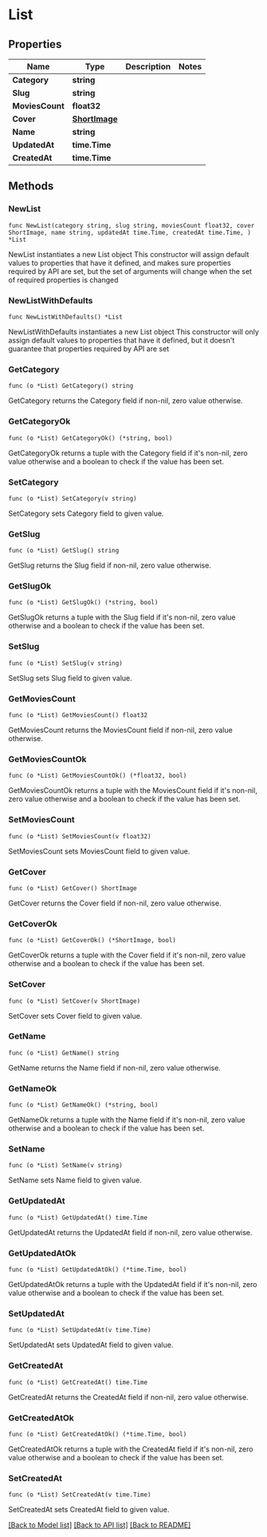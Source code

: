 # List

## Properties

Name | Type | Description | Notes
------------ | ------------- | ------------- | -------------
**Category** | **string** |  | 
**Slug** | **string** |  | 
**MoviesCount** | **float32** |  | 
**Cover** | [**ShortImage**](ShortImage.md) |  | 
**Name** | **string** |  | 
**UpdatedAt** | **time.Time** |  | 
**CreatedAt** | **time.Time** |  | 

## Methods

### NewList

`func NewList(category string, slug string, moviesCount float32, cover ShortImage, name string, updatedAt time.Time, createdAt time.Time, ) *List`

NewList instantiates a new List object
This constructor will assign default values to properties that have it defined,
and makes sure properties required by API are set, but the set of arguments
will change when the set of required properties is changed

### NewListWithDefaults

`func NewListWithDefaults() *List`

NewListWithDefaults instantiates a new List object
This constructor will only assign default values to properties that have it defined,
but it doesn't guarantee that properties required by API are set

### GetCategory

`func (o *List) GetCategory() string`

GetCategory returns the Category field if non-nil, zero value otherwise.

### GetCategoryOk

`func (o *List) GetCategoryOk() (*string, bool)`

GetCategoryOk returns a tuple with the Category field if it's non-nil, zero value otherwise
and a boolean to check if the value has been set.

### SetCategory

`func (o *List) SetCategory(v string)`

SetCategory sets Category field to given value.


### GetSlug

`func (o *List) GetSlug() string`

GetSlug returns the Slug field if non-nil, zero value otherwise.

### GetSlugOk

`func (o *List) GetSlugOk() (*string, bool)`

GetSlugOk returns a tuple with the Slug field if it's non-nil, zero value otherwise
and a boolean to check if the value has been set.

### SetSlug

`func (o *List) SetSlug(v string)`

SetSlug sets Slug field to given value.


### GetMoviesCount

`func (o *List) GetMoviesCount() float32`

GetMoviesCount returns the MoviesCount field if non-nil, zero value otherwise.

### GetMoviesCountOk

`func (o *List) GetMoviesCountOk() (*float32, bool)`

GetMoviesCountOk returns a tuple with the MoviesCount field if it's non-nil, zero value otherwise
and a boolean to check if the value has been set.

### SetMoviesCount

`func (o *List) SetMoviesCount(v float32)`

SetMoviesCount sets MoviesCount field to given value.


### GetCover

`func (o *List) GetCover() ShortImage`

GetCover returns the Cover field if non-nil, zero value otherwise.

### GetCoverOk

`func (o *List) GetCoverOk() (*ShortImage, bool)`

GetCoverOk returns a tuple with the Cover field if it's non-nil, zero value otherwise
and a boolean to check if the value has been set.

### SetCover

`func (o *List) SetCover(v ShortImage)`

SetCover sets Cover field to given value.


### GetName

`func (o *List) GetName() string`

GetName returns the Name field if non-nil, zero value otherwise.

### GetNameOk

`func (o *List) GetNameOk() (*string, bool)`

GetNameOk returns a tuple with the Name field if it's non-nil, zero value otherwise
and a boolean to check if the value has been set.

### SetName

`func (o *List) SetName(v string)`

SetName sets Name field to given value.


### GetUpdatedAt

`func (o *List) GetUpdatedAt() time.Time`

GetUpdatedAt returns the UpdatedAt field if non-nil, zero value otherwise.

### GetUpdatedAtOk

`func (o *List) GetUpdatedAtOk() (*time.Time, bool)`

GetUpdatedAtOk returns a tuple with the UpdatedAt field if it's non-nil, zero value otherwise
and a boolean to check if the value has been set.

### SetUpdatedAt

`func (o *List) SetUpdatedAt(v time.Time)`

SetUpdatedAt sets UpdatedAt field to given value.


### GetCreatedAt

`func (o *List) GetCreatedAt() time.Time`

GetCreatedAt returns the CreatedAt field if non-nil, zero value otherwise.

### GetCreatedAtOk

`func (o *List) GetCreatedAtOk() (*time.Time, bool)`

GetCreatedAtOk returns a tuple with the CreatedAt field if it's non-nil, zero value otherwise
and a boolean to check if the value has been set.

### SetCreatedAt

`func (o *List) SetCreatedAt(v time.Time)`

SetCreatedAt sets CreatedAt field to given value.



[[Back to Model list]](../README.md#documentation-for-models) [[Back to API list]](../README.md#documentation-for-api-endpoints) [[Back to README]](../README.md)


